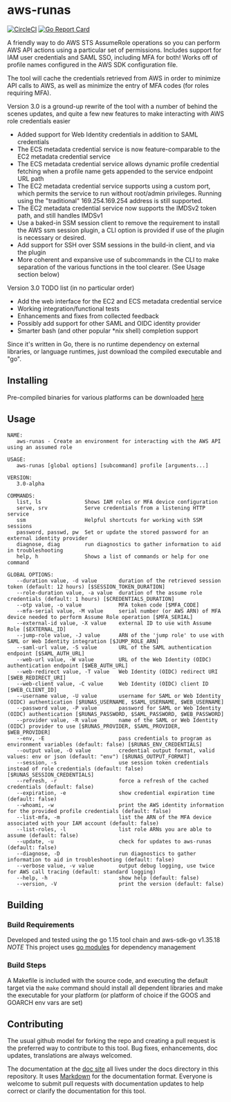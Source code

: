 # aws-runas

[![CircleCI](https://circleci.com/gh/mmmorris1975/aws-runas.svg?style=shield&circle-token=3b49323c5e6109720c3cf1d581b26cd36eb598ca)](https://circleci.com/gh/mmmorris1975/aws-runas)
[![Go Report Card](https://goreportcard.com/badge/github.com/mmmorris1975/aws-runas)](https://goreportcard.com/report/github.com/mmmorris1975/aws-runas)

A friendly way to do AWS STS AssumeRole operations so you can perform AWS API actions using a particular set of permissions.
Includes support for IAM user credentials and SAML SSO, including MFA for both!  Works off of profile names configured
in the AWS SDK configuration file.

The tool will cache the credentials retrieved from AWS in order to minimize API calls to AWS, as well as minimize the entry
of MFA codes (for roles requiring MFA).

Version 3.0 is a ground-up rewrite of the tool with a number of behind the scenes updates, and quite a few new features
to make interacting with AWS role credentials easier
  * Added support for Web Identity credentials in addition to SAML credentials
  * The ECS metadata credential service is now feature-comparable to the EC2 metadata credential service
  * The ECS metadata credential service allows dynamic profile credential fetching when a profile name gets appended
    to the service endpoint URL path
  * The EC2 metadata credential service supports using a custom port, which permits the service to run without
    root/admin privileges. Running using the "traditional" 169.254.169.254 address is still supported.
  * The EC2 metadata credential service now supports the IMDSv2 token path, and still handles IMDSv1
  * Use a baked-in SSM session client to remove the requirement to install the AWS ssm session plugin, a CLI option
    is provided if use of the plugin is necessary or desired.
  * Add support for SSH over SSM sessions in the build-in client, and via the plugin
  * More coherent and expansive use of subcommands in the CLI to make separation of the various functions in the tool
    clearer. (See Usage section below)

Version 3.0 TODO list (in no particular order)
  * Add the web interface for the EC2 and ECS metadata credential service
  * Working integration/functional tests
  * Enhancements and fixes from collected feedback
  * Possibly add support for other SAML and OIDC identity provider
  * Smarter bash (and other popular *nix shell) completion support

Since it's written in Go, there is no runtime dependency on external libraries, or language runtimes, just download the
compiled executable and "go".

## Installing

Pre-compiled binaries for various platforms can be downloaded [here](https://github.com/mmmorris1975/aws-runas/releases/latest)

## Usage
    NAME:
       aws-runas - Create an environment for interacting with the AWS API using an assumed role
    
    USAGE:
       aws-runas [global options] [subcommand] profile [arguments...]
    
    VERSION:
       3.0-alpha
    
    COMMANDS:
       list, ls              Shows IAM roles or MFA device configuration
       serve, srv            Serve credentials from a listening HTTP service
       ssm                   Helpful shortcuts for working with SSM sessions
       password, passwd, pw  Set or update the stored password for an external identity provider
       diagnose, diag        run diagnostics to gather information to aid in troubleshooting
       help, h               Shows a list of commands or help for one command
    
    GLOBAL OPTIONS:
       --duration value, -d value       duration of the retrieved session token (default: 12 hours) [$SESSION_TOKEN_DURATION]
       --role-duration value, -a value  duration of the assume role credentials (default: 1 hours) [$CREDENTIALS_DURATION]
       --otp value, -o value            MFA token code [$MFA_CODE]
       --mfa-serial value, -M value     serial number (or AWS ARN) of MFA device needed to perform Assume Role operation [$MFA_SERIAL]
       --external-id value, -X value    external ID to use with Assume Role [$EXTERNAL_ID]
       --jump-role value, -J value      ARN of the 'jump role' to use with SAML or Web Identity integration [$JUMP_ROLE_ARN]
       --saml-url value, -S value       URL of the SAML authentication endpoint [$SAML_AUTH_URL]
       --web-url value, -W value        URL of the Web Identity (OIDC) authentication endpoint [$WEB_AUTH_URL]
       --web-redirect value, -T value   Web Identity (OIDC) redirect URI [$WEB_REDIRECT_URI]
       --web-client value, -C value     Web Identity (OIDC) client ID [$WEB_CLIENT_ID]
       --username value, -U value       username for SAML or Web Identity (OIDC) authentication [$RUNAS_USERNAME, $SAML_USERNAME, $WEB_USERNAME]
       --password value, -P value       password for SAML or Web Identity (OIDC) authentication [$RUNAS_PASSWORD, $SAML_PASSWORD, $WEB_PASSWORD]
       --provider value, -R value       name of the SAML or Web Identity (OIDC) provider to use [$RUNAS_PROVIDER, $SAML_PROVIDER, $WEB_PROVIDER]
       --env, -E                        pass credentials to program as environment variables (default: false) [$RUNAS_ENV_CREDENTIALS]
       --output value, -O value         credential output format, valid values: env or json (default: "env") [$RUNAS_OUTPUT_FORMAT]
       --session, -s                    use session token credentials instead of role credentials (default: false) [$RUNAS_SESSION_CREDENTIALS]
       --refresh, -r                    force a refresh of the cached credentials (default: false)
       --expiration, -e                 show credential expiration time (default: false)
       --whoami, -w                     print the AWS identity information for the provided profile credentials (default: false)
       --list-mfa, -m                   list the ARN of the MFA device associated with your IAM account (default: false)
       --list-roles, -l                 list role ARNs you are able to assume (default: false)
       --update, -u                     check for updates to aws-runas (default: false)
       --diagnose, -D                   run diagnostics to gather information to aid in troubleshooting (default: false)
       --verbose value, -v value        output debug logging, use twice for AWS call tracing (default: standard logging)
       --help, -h                       show help (default: false)
       --version, -V                    print the version (default: false)

## Building

### Build Requirements

Developed and tested using the go 1.15 tool chain and aws-sdk-go v1.35.18  
*NOTE* This project uses [go modules](https://github.com/golang/go/wiki/Modules) for dependency management

### Build Steps

A Makefile is included with the source code, and executing the default target via the `make` command should install all dependent
libraries and make the executable for your platform (or platform of choice if the GOOS and GOARCH env vars are set)

## Contributing

The usual github model for forking the repo and creating a pull request is the preferred way to
contribute to this tool.  Bug fixes, enhancements, doc updates, translations are always welcomed.

The documentation at the [doc site](https://mmmorris1975.github.io/aws-runas/) all lives under the docs directory in
this repository. It uses [Markdown](https://guides.github.com/features/mastering-markdown/) for the documentation format.
Everyone is welcome to submit pull requests with documentation updates to help correct or clarify the documentation for
this tool.
